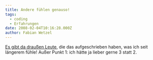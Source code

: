 ```yaml
---
title: Andere fühlen genauso!
tags:
  - coding
  - Erfahrungen
date: 2008-02-04T10:16:28.000Z
author: Fabian Wetzel
---
```


[Es gibt da draußen Leute](http://www.codinghorror.com/blog/archives/000666.html), die das aufgeschrieben haben, was ich seit längerem fühle! Außer Punkt 1: ich hätte ja lieber gerne 3 statt 2.


